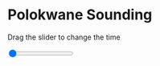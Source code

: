 <h1>Polokwane Sounding</h1>
<p>Drag the slider to change the time</p>

<div class="slidecontainer">
<input oninput='setImage(this)' class="slider" type="range" min="0" max="7" value="0" step="1" />
<img id='img'/>
</div>

<script>
var img = document.getElementById('img');
var img_array = ['/assets/images/skwt/skd_pol_wrfout_d01_2020-06-30_12:00:00.png',
'/assets/images/skwt/skd_pol_wrfout_d01_2020-06-30_18:00:00.png',
'/assets/images/skwt/skd_pol_wrfout_d01_2020-07-01_00:00:00.png',
'/assets/images/skwt/skd_pol_wrfout_d01_2020-07-01_06:00:00.png',
'/assets/images/skwt/skd_pol_wrfout_d01_2020-07-01_12:00:00.png',
'/assets/images/skwt/skd_pol_wrfout_d01_2020-07-01_18:00:00.png',
'/assets/images/skwt/skd_pol_wrfout_d01_2020-07-02_00:00:00.png',];
function setImage(obj)
{
        var value = obj.value;
        img.src = img_array[value];

}
</script>
